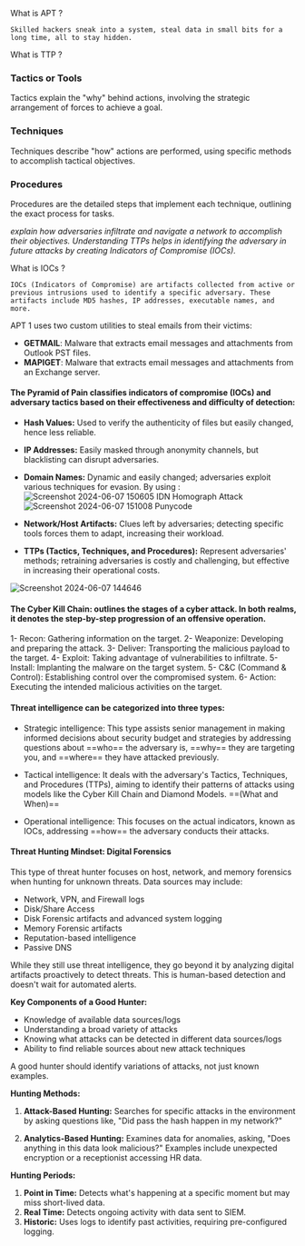 
What is APT ?

	Skilled hackers sneak into a system, steal data in small bits for a long time, all to stay hidden.


What is TTP ?

### Tactics or Tools

Tactics explain the "why" behind actions, involving the strategic arrangement of forces to achieve a goal.

### Techniques

Techniques describe "how" actions are performed, using specific methods to accomplish tactical objectives.

### Procedures

Procedures are the detailed steps that implement each technique, outlining the exact process for tasks.


*explain how adversaries infiltrate and navigate a network to accomplish their objectives. Understanding TTPs helps in identifying the adversary in future attacks by creating Indicators of Compromise (IOCs).*

What is IOCs ?

	IOCs (Indicators of Compromise) are artifacts collected from active or previous intrusions used to identify a specific adversary. These artifacts include MD5 hashes, IP addresses, executable names, and more.

APT 1 uses two custom utilities to steal emails from their victims:

- **GETMAIL**: Malware that extracts email messages and attachments from Outlook PST files.
- **MAPIGET**: Malware that extracts email messages and attachments from an Exchange server.


#### The Pyramid of Pain classifies indicators of compromise (IOCs) and adversary tactics based on their effectiveness and difficulty of detection:

- **Hash Values:** Used to verify the authenticity of files but easily changed, hence less reliable.
- **IP Addresses:** Easily masked through anonymity channels, but blacklisting can disrupt adversaries.
- **Domain Names:** Dynamic and easily changed; adversaries exploit various techniques for evasion. By using : 
![Screenshot 2024-06-07 150605](https://github.com/cyber6l/eCTHP/assets/131306259/01c033cd-6fdc-41fe-b316-86ec66f90db3)
 IDN Homograph Attack 
![Screenshot 2024-06-07 151008](https://github.com/cyber6l/eCTHP/assets/131306259/2fe1dc9d-8cb9-4efe-aad4-5043b98886e8)
  Punycode

- **Network/Host Artifacts:** Clues left by adversaries; detecting specific tools forces them to adapt, increasing their workload.
- **TTPs (Tactics, Techniques, and Procedures):** Represent adversaries' methods; retraining adversaries is costly and challenging, but effective in increasing their operational costs.

![Screenshot 2024-06-07 144646](https://github.com/cyber6l/eCTHP/assets/131306259/71d322d6-01c9-4053-b32c-2313199aafc3)


#### The Cyber Kill Chain: outlines the stages of a cyber attack. In both realms, it denotes the step-by-step progression of an offensive operation.

1- Recon: Gathering information on the target.
2- Weaponize: Developing and preparing the attack.
3- Deliver: Transporting the malicious payload to the target.
4- Exploit: Taking advantage of vulnerabilities to infiltrate.
5- Install: Implanting the malware on the target system.
5- C&C (Command & Control): Establishing control over the compromised system.
6- Action: Executing the intended malicious activities on the target.


#### Threat intelligence can be categorized into three types: 
- Strategic intelligence: This type assists senior management in making informed decisions about security budget and strategies by addressing questions about ==who== the adversary is, ==why== they are targeting you, and ==where== they have attacked previously.
    
- Tactical intelligence: It deals with the adversary's Tactics, Techniques, and Procedures (TTPs), aiming to identify their patterns of attacks using models like the Cyber Kill Chain and Diamond Models. ==(What and When)==
    
- Operational intelligence: This focuses on the actual indicators, known as IOCs, addressing ==how== the adversary conducts their attacks.

####  Threat Hunting Mindset: Digital Forensics
   This type of threat hunter focuses on host, network, and memory forensics when hunting for unknown threats. Data sources may include:

- Network, VPN, and Firewall logs
- Disk/Share Access
- Disk Forensic artifacts and advanced system logging
- Memory Forensic artifacts
- Reputation-based intelligence
- Passive DNS

While they still use threat intelligence, they go beyond it by analyzing digital artifacts proactively to detect threats. This is human-based detection and doesn't wait for automated alerts.

**Key Components of a Good Hunter:**

- Knowledge of available data sources/logs
- Understanding a broad variety of attacks
- Knowing what attacks can be detected in different data sources/logs
- Ability to find reliable sources about new attack techniques

A good hunter should identify variations of attacks, not just known examples.

**Hunting Methods:**

1. **Attack-Based Hunting:** Searches for specific attacks in the environment by asking questions like, "Did pass the hash happen in my network?"
    
2. **Analytics-Based Hunting:** Examines data for anomalies, asking, "Does anything in this data look malicious?" Examples include unexpected encryption or a receptionist accessing HR data.
    

**Hunting Periods:**

1. **Point in Time:** Detects what's happening at a specific moment but may miss short-lived data.
2. **Real Time:** Detects ongoing activity with data sent to SIEM.
3. **Historic:** Uses logs to identify past activities, requiring pre-configured logging.
